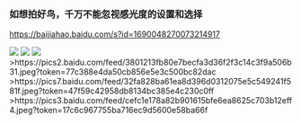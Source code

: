 ### 如想拍好鸟，千万不能忽视感光度的设置和选择
https://baijiahao.baidu.com/s?id=1690048270073214917

<img src="https://pics2.baidu.com/feed/3801213fb80e7becfa3d36f2f3c14c3f9a506b31.jpeg?token=77c388e4da50cb856e5e3c500bc82dac">

<img src="https://pics7.baidu.com/feed/32fa828ba61ea8d396d0312075e5c549241f581f.jpeg?token=47f59c42958db8134bc385e4c230c0ff">

<img src="https://pics3.baidu.com/feed/cefc1e178a82b901615bfe6ea8625c703b12eff4.jpeg?token=17c6c967755ba716ec9d5600e58ba66f">
>https://pics2.baidu.com/feed/3801213fb80e7becfa3d36f2f3c14c3f9a506b31.jpeg?token=77c388e4da50cb856e5e3c500bc82dac
>https://pics7.baidu.com/feed/32fa828ba61ea8d396d0312075e5c549241f581f.jpeg?token=47f59c42958db8134bc385e4c230c0ff
>https://pics3.baidu.com/feed/cefc1e178a82b901615bfe6ea8625c703b12eff4.jpeg?token=17c6c967755ba716ec9d5600e58ba66f
